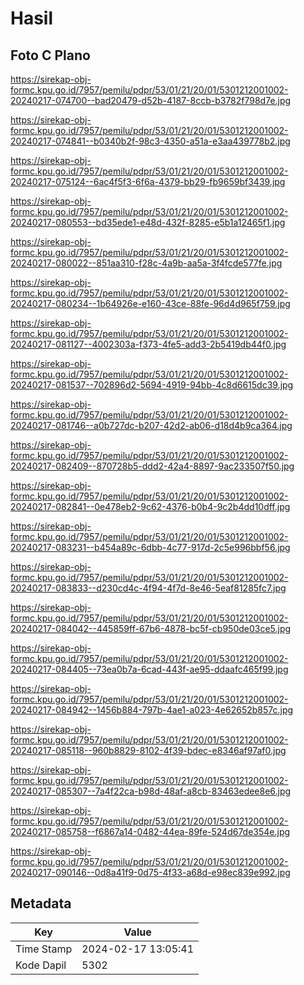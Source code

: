 # Hasil

## Foto C Plano

https://sirekap-obj-formc.kpu.go.id/7957/pemilu/pdpr/53/01/21/20/01/5301212001002-20240217-074700--bad20479-d52b-4187-8ccb-b3782f798d7e.jpg

https://sirekap-obj-formc.kpu.go.id/7957/pemilu/pdpr/53/01/21/20/01/5301212001002-20240217-074841--b0340b2f-98c3-4350-a51a-e3aa439778b2.jpg

https://sirekap-obj-formc.kpu.go.id/7957/pemilu/pdpr/53/01/21/20/01/5301212001002-20240217-075124--6ac4f5f3-6f6a-4379-bb29-fb9659bf3439.jpg

https://sirekap-obj-formc.kpu.go.id/7957/pemilu/pdpr/53/01/21/20/01/5301212001002-20240217-080553--bd35ede1-e48d-432f-8285-e5b1a12465f1.jpg

https://sirekap-obj-formc.kpu.go.id/7957/pemilu/pdpr/53/01/21/20/01/5301212001002-20240217-080022--851aa310-f28c-4a9b-aa5a-3f4fcde577fe.jpg

https://sirekap-obj-formc.kpu.go.id/7957/pemilu/pdpr/53/01/21/20/01/5301212001002-20240217-080234--1b64926e-e160-43ce-88fe-96d4d965f759.jpg

https://sirekap-obj-formc.kpu.go.id/7957/pemilu/pdpr/53/01/21/20/01/5301212001002-20240217-081127--4002303a-f373-4fe5-add3-2b5419db44f0.jpg

https://sirekap-obj-formc.kpu.go.id/7957/pemilu/pdpr/53/01/21/20/01/5301212001002-20240217-081537--702896d2-5694-4919-94bb-4c8d6615dc39.jpg

https://sirekap-obj-formc.kpu.go.id/7957/pemilu/pdpr/53/01/21/20/01/5301212001002-20240217-081746--a0b727dc-b207-42d2-ab06-d18d4b9ca364.jpg

https://sirekap-obj-formc.kpu.go.id/7957/pemilu/pdpr/53/01/21/20/01/5301212001002-20240217-082409--870728b5-ddd2-42a4-8897-9ac233507f50.jpg

https://sirekap-obj-formc.kpu.go.id/7957/pemilu/pdpr/53/01/21/20/01/5301212001002-20240217-082841--0e478eb2-9c62-4376-b0b4-9c2b4dd10dff.jpg

https://sirekap-obj-formc.kpu.go.id/7957/pemilu/pdpr/53/01/21/20/01/5301212001002-20240217-083231--b454a89c-6dbb-4c77-917d-2c5e996bbf56.jpg

https://sirekap-obj-formc.kpu.go.id/7957/pemilu/pdpr/53/01/21/20/01/5301212001002-20240217-083833--d230cd4c-4f94-4f7d-8e46-5eaf81285fc7.jpg

https://sirekap-obj-formc.kpu.go.id/7957/pemilu/pdpr/53/01/21/20/01/5301212001002-20240217-084042--445859ff-67b6-4878-bc5f-cb950de03ce5.jpg

https://sirekap-obj-formc.kpu.go.id/7957/pemilu/pdpr/53/01/21/20/01/5301212001002-20240217-084405--73ea0b7a-6cad-443f-ae95-ddaafc465f99.jpg

https://sirekap-obj-formc.kpu.go.id/7957/pemilu/pdpr/53/01/21/20/01/5301212001002-20240217-084942--1456b884-797b-4ae1-a023-4e62652b857c.jpg

https://sirekap-obj-formc.kpu.go.id/7957/pemilu/pdpr/53/01/21/20/01/5301212001002-20240217-085118--960b8829-8102-4f39-bdec-e8346af97af0.jpg

https://sirekap-obj-formc.kpu.go.id/7957/pemilu/pdpr/53/01/21/20/01/5301212001002-20240217-085307--7a4f22ca-b98d-48af-a8cb-83463edee8e6.jpg

https://sirekap-obj-formc.kpu.go.id/7957/pemilu/pdpr/53/01/21/20/01/5301212001002-20240217-085758--f6867a14-0482-44ea-89fe-524d67de354e.jpg

https://sirekap-obj-formc.kpu.go.id/7957/pemilu/pdpr/53/01/21/20/01/5301212001002-20240217-090146--0d8a41f9-0d75-4f33-a68d-e98ec839e992.jpg


## Metadata

| Key        | Value               |
| ---------- | ------------------- |
| Time Stamp | 2024-02-17 13:05:41 |
| Kode Dapil | 5302                |



